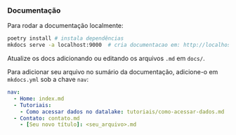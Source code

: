 
### Documentação

Para rodar a documentação localmente:

```bash
poetry install # instala dependências
mkdocs serve -a localhost:9000  # cria documentacao em: http://localhost:9000/
```

Atualize os docs adicionando ou editando os arquivos `.md` em `docs/`.

Para adicionar seu arquivo no sumário da documentação, adicione-o em
`mkdocs.yml` sob a chave `nav`:

```yaml
nav:
  - Home: index.md
  - Tutoriais:
    - Como acessar dados no datalake: tutoriais/como-acessar-dados.md
  - Contato: contato.md
    - [Seu novo título]: <seu_arquivo>.md
```
